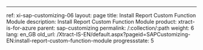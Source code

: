 ---
ref: xi-sap-customizing-06
layout: page
title: Install Report Custom Function Module
description: Install Report Custom Function Module
product: xtract-is-for-azure
parent: sap-customizing
permalink: /:collection/:path
weight: 6
lang: en_GB
old_url: /Xtract-IS-EN/default.aspx?pageid=SAPCustomizing-EN:install-report-custom-function-module
progressstate: 5
